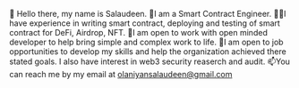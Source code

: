 👋 Hello there, my name is Salaudeen.
👨I am a Smart Contract Engineer.
🧑‍💻I have experience in writing smart contract, deploying and testing of smart contract for DeFi, Airdrop, NFT.
🤝I am open to work with open minded developer to help bring simple and complex work to life.
🤝I am open to job opportunities to develop my skills and help the organization achieved there stated goals.
I also have interest in web3 security reaserch and audit.
📫You can reach me by my email at olaniyansalaudeen@gmail.com 
